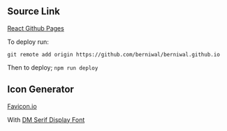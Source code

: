 ## Source Link

[React Github Pages](https://github.com/gitname/react-gh-pages)

To deploy run:

```git remote add origin https://github.com/berniwal/berniwal.github.io```

Then to deploy;
```npm run deploy```

## Icon Generator
[Favicon.io](https://favicon.io/favicon-generator/)

With [DM Serif Display Font](https://fonts.google.com/specimen/DM+Serif+Display)